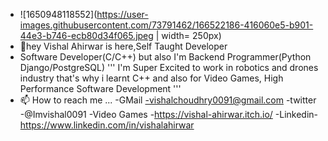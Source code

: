 - ![1650948118552](https://user-images.githubusercontent.com/73791462/166522186-416060e5-b901-44e3-b746-ecb80d34f065.jpeg | width= 250px)
- 👋hey Vishal Ahirwar is here,Self Taught Developer
-  Software Developer(C/C++) but also I'm Backend Programmer(Python Django/PostgreSQL)
  '''
  I'm Super Excited to work in
  robotics and drones industry that's why 
  i learnt C++ and also for Video Games,
  High Performance Software Development
  '''
- 📫 How to reach me ...
 -GMail -vishalchoudhry0091@gmail.com
 -twitter -@Imvishal0091
 -Video Games -https://vishal-ahirwar.itch.io/
 -Linkedin-https://www.linkedin.com/in/vishalahirwar

<!---
IVishalAhirwar/IVishalAhirwar is a ✨ special ✨ repository because its `README.md` (this file) appears on your GitHub profile.
You can click the Preview link to take a look at your changes.
--->
